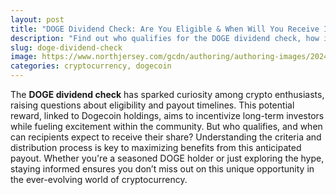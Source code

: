 ```yaml
---
layout: post
title: "DOGE Dividend Check: Are You Eligible & When Will You Receive It?"
description: "Find out who qualifies for the DOGE dividend check, how it works, and when you can expect to receive it."
slug: doge-dividend-check
image: https://www.northjersey.com/gcdn/authoring/authoring-images/2024/12/17/USAT/77045420007-20210325-t-000000-z-1008533635-rc-2-eim-9-pydbf-rtrmadp-3-usatreasurypayments.JPG
categories: cryptocurrency, dogecoin
---
```


The **DOGE dividend check** has sparked curiosity among crypto enthusiasts, raising questions about eligibility and payout timelines. This potential reward, linked to Dogecoin holdings, aims to incentivize long-term investors while fueling excitement within the community. But who qualifies, and when can recipients expect to receive their share? Understanding the criteria and distribution process is key to maximizing benefits from this anticipated payout. Whether you're a seasoned DOGE holder or just exploring the hype, staying informed ensures you don’t miss out on this unique opportunity in the ever-evolving world of cryptocurrency.
